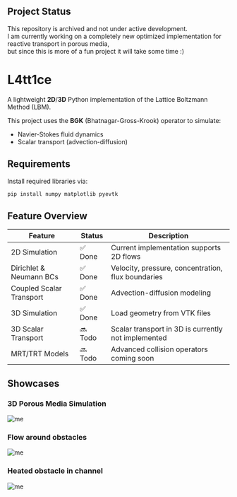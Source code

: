 ## Project Status
This repository is archived and not under active development.  
I am currently working on a completely new optimized implementation for reactive transport in porous media,  
but since this is more of a fun project it will take some time :)

# L4tt1ce

A lightweight **2D**/**3D** Python implementation of the Lattice Boltzmann Method (LBM).

This project uses the **BGK** (Bhatnagar-Gross-Krook) operator to simulate:

- Navier-Stokes fluid dynamics
- Scalar transport (advection-diffusion)

## Requirements
Install required libraries via:

```bash
pip install numpy matplotlib pyevtk
```

## Feature Overview

| Feature                          | Status   | Description                                        |
|----------------------------------|----------|----------------------------------------------------|
| 2D Simulation                    | ✅ Done  | Current implementation supports 2D flows           |
| Dirichlet & Neumann BCs         | ✅ Done  | Velocity, pressure, concentration, flux boundaries |
| Coupled Scalar Transport         | ✅ Done  | Advection-diffusion modeling                       |
| 3D Simulation                    | ✅ Done   | Load geometry from VTK files                        |
| 3D Scalar Transport                   | 🔜 Todo    | Scalar transport in 3D is currently not implemented                        |
| MRT/TRT Models                   | 🔜 Todo  | Advanced collision operators coming soon                       |

## Showcases
### 3D Porous Media Simulation
![me](https://media4.giphy.com/media/v1.Y2lkPTc5MGI3NjExb204bXdmbnFhaWd3OW1sNmE4d3A4MXdrYnZ5ZzU3Z3FhejE5MmsxZiZlcD12MV9pbnRlcm5hbF9naWZfYnlfaWQmY3Q9Zw/xuj1xJyPcAeX6Q7bUE/giphy.gif)
### Flow around obstacles
![me](https://media1.giphy.com/media/v1.Y2lkPTc5MGI3NjExdmE5N2tnaDZjN2Jkd3JvaXBxZXMwbTN0YXhtZXB6dTM4bmQwb2UzZiZlcD12MV9pbnRlcm5hbF9naWZfYnlfaWQmY3Q9Zw/gv1LI63WFKrTyV4Rcf/giphy.gif)
### Heated obstacle in channel
![me](https://media1.giphy.com/media/v1.Y2lkPTc5MGI3NjExancxc3d4Mmc0YWJxaG5hMGs4eHY3cWZ3ZmxkOTF3dnQ4Z2Z5ZnprYyZlcD12MV9pbnRlcm5hbF9naWZfYnlfaWQmY3Q9Zw/8oFlu2HEWHScOQqiny/giphy.gif)




